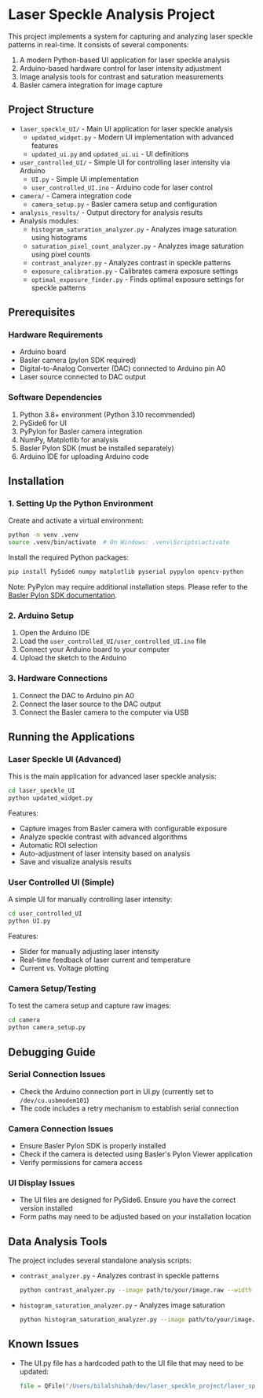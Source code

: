 # Laser Speckle Analysis Project

This project implements a system for capturing and analyzing laser speckle patterns in real-time. It consists of several components:

1. A modern Python-based UI application for laser speckle analysis
2. Arduino-based hardware control for laser intensity adjustment
3. Image analysis tools for contrast and saturation measurements
4. Basler camera integration for image capture

## Project Structure

- `laser_speckle_UI/` - Main UI application for laser speckle analysis
  - `updated_widget.py` - Modern UI implementation with advanced features
  - `updated_ui.py` and `updated_ui.ui` - UI definitions
- `user_controlled_UI/` - Simple UI for controlling laser intensity via Arduino
  - `UI.py` - Simple UI implementation
  - `user_controlled_UI.ino` - Arduino code for laser control
- `camera/` - Camera integration code
  - `camera_setup.py` - Basler camera setup and configuration
- `analysis_results/` - Output directory for analysis results
- Analysis modules:
  - `histogram_saturation_analyzer.py` - Analyzes image saturation using histograms
  - `saturation_pixel_count_analyzer.py` - Analyzes image saturation using pixel counts
  - `contrast_analyzer.py` - Analyzes contrast in speckle patterns
  - `exposure_calibration.py` - Calibrates camera exposure settings
  - `optimal_exposure_finder.py` - Finds optimal exposure settings for speckle patterns

## Prerequisites

### Hardware Requirements
- Arduino board
- Basler camera (pylon SDK required)
- Digital-to-Analog Converter (DAC) connected to Arduino pin A0
- Laser source connected to DAC output

### Software Dependencies
1. Python 3.8+ environment (Python 3.10 recommended)
2. PySide6 for UI
3. PyPylon for Basler camera integration
4. NumPy, Matplotlib for analysis
5. Basler Pylon SDK (must be installed separately)
6. Arduino IDE for uploading Arduino code

## Installation

### 1. Setting Up the Python Environment

Create and activate a virtual environment:
```bash
python -m venv .venv
source .venv/bin/activate  # On Windows: .venv\Scripts\activate
```

Install the required Python packages:
```bash
pip install PySide6 numpy matplotlib pyserial pypylon opencv-python
```

Note: PyPylon may require additional installation steps. Please refer to the [Basler Pylon SDK documentation](https://docs.baslerweb.com/overview).

### 2. Arduino Setup

1. Open the Arduino IDE
2. Load the `user_controlled_UI/user_controlled_UI.ino` file
3. Connect your Arduino board to your computer
4. Upload the sketch to the Arduino

### 3. Hardware Connections

1. Connect the DAC to Arduino pin A0
2. Connect the laser source to the DAC output
3. Connect the Basler camera to the computer via USB

## Running the Applications

### Laser Speckle UI (Advanced)

This is the main application for advanced laser speckle analysis:

```bash
cd laser_speckle_UI
python updated_widget.py
```

Features:
- Capture images from Basler camera with configurable exposure
- Analyze speckle contrast with advanced algorithms
- Automatic ROI selection
- Auto-adjustment of laser intensity based on analysis
- Save and visualize analysis results

### User Controlled UI (Simple)

A simple UI for manually controlling laser intensity:

```bash
cd user_controlled_UI
python UI.py
```

Features:
- Slider for manually adjusting laser intensity
- Real-time feedback of laser current and temperature
- Current vs. Voltage plotting

### Camera Setup/Testing

To test the camera setup and capture raw images:

```bash
cd camera
python camera_setup.py
```

## Debugging Guide

### Serial Connection Issues
- Check the Arduino connection port in UI.py (currently set to `/dev/cu.usbmodem101`)
- The code includes a retry mechanism to establish serial connection

### Camera Connection Issues
- Ensure Basler Pylon SDK is properly installed
- Check if the camera is detected using Basler's Pylon Viewer application
- Verify permissions for camera access

### UI Display Issues
- The UI files are designed for PySide6. Ensure you have the correct version installed
- Form paths may need to be adjusted based on your installation location

## Data Analysis Tools

The project includes several standalone analysis scripts:

- `contrast_analyzer.py` - Analyzes contrast in speckle patterns
  ```bash
  python contrast_analyzer.py --image path/to/your/image.raw --width 960 --height 1200
  ```

- `histogram_saturation_analyzer.py` - Analyzes image saturation
  ```bash
  python histogram_saturation_analyzer.py --image path/to/your/image.raw
  ```

## Known Issues

- The UI.py file has a hardcoded path to the UI file that may need to be updated:
  ```python
  file = QFile("/Users/bilalshihab/dev/laser_speckle_project/laser_speckle_UI/form.ui")
  ```
  